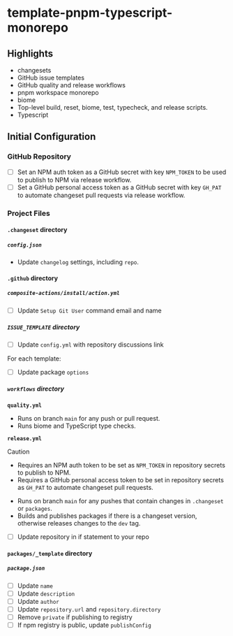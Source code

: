 # template-pnpm-typescript-monorepo

## Highlights

- changesets
- GitHub issue templates
- GitHub quality and release workflows
- pnpm workspace monorepo
- biome
- Top-level build, reset, biome, test, typecheck, and release scripts.
- Typescript

## Initial Configuration

### GitHub Repository

- [ ] Set an NPM auth token as a GitHub secret with key `NPM_TOKEN` to be used to publish to NPM via release workflow.
- [ ] Set a GitHub personal access token as a GitHub secret with key `GH_PAT` to automate changeset pull requests via
  release workflow.

### Project Files

#### `.changeset` directory

##### `config.json`

- Update `changelog` settings, including `repo`.

#### `.github` directory

##### `composite-actions/install/action.yml`

- [ ] Update `Setup Git User` command email and name

##### `ISSUE_TEMPLATE` directory

- [ ] Update `config.yml` with repository discussions link

For each template:

- [ ] Update package `options`

##### `workflows` directory

**`quality.yml`**

- Runs on branch `main` for any push or pull request.
- Runs biome and TypeScript type checks.

**`release.yml`**
> [!CAUTION]
> - Requires an NPM auth token to be set as `NPM_TOKEN` in repository secrets to publish to NPM.
> - Requires a GitHub personal access token to be set in repository secrets as `GH_PAT` to automate changeset pull
    requests.

- Runs on branch `main` for any pushes that contain changes in `.changeset` or `packages`.
- Builds and publishes packages if there is a changeset version, otherwise releases changes to the `dev` tag.

- [ ] Update repository in if statement to your repo

#### `packages/_template` directory

##### `package.json`

- [ ] Update `name`
- [ ] Update `description`
- [ ] Update `author`
- [ ] Update `repository.url` and `repository.directory`
- [ ] Remove `private` if publishing to registry
- [ ] If npm registry is public, update `publishConfig`
